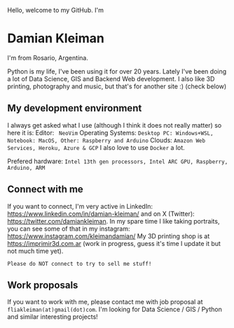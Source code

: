 Hello, welcome to my GitHub. I'm 
# Damian Kleiman

I'm from Rosario, Argentina. 

Python is my life, I've been using it for over 20 years. Lately I've been doing a lot of Data Science, GIS and Backend Web development. I also like 3D printing, photography and music, but that's for another site :) (check below)

## My development environment

I always get asked what I use (although I think it does not really matter) so here it is:
Editor:
` 
NeoVim
`
Operating Systems:
`
Desktop PC: Windows+WSL, Notebook: MacOS, Other: Raspberry and Arduino
`
Clouds:
`
Amazon Web Services, Heroku, Azure & GCP
`
I also love to use `Docker` a lot.

Prefered hardware:
`
Intel 13th gen processors, Intel ARC GPU, Raspberry, Arduino, ARM
`


## Connect with me
If you want to connect, I'm very active in LinkedIn: https://www.linkedin.com/in/damian-kleiman/ and on X (Twitter): https://twitter.com/damiankleiman. In my spare time I like taking portraits, you can see some of that in my instagram: https://www.instagram.com/kleimandamian/ My 3D printing shop is at https://imprimir3d.com.ar (work in progress, guess it's time I update it but not much time yet).

`
Please do NOT connect to try to sell me stuff!
`

## Work proposals
If you want to work with me, please contact me with job proposal at `fliakleiman(at)gmail(dot)com`. I'm looking for Data Science / GIS / Python and similar interesting projects! 
